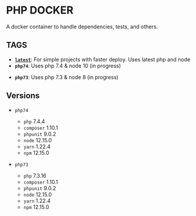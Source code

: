 # PHP DOCKER
A docker container to handle dependencies, tests, and others.

## TAGS
* [**`latest`**](https://github.com/hitalos/php/blob/master/Dockerfile): For simple projects with faster deploy. Uses latest php and node
*  **`php74`**: Uses php 7.4 & node 10  (in progress)
+ **`php73`**: Uses php 7.3 & node 8 (in progress)

## Versions
* `php74`
  * `php` 7.4.4
  * `composer` 1.10.1
  * `phpunit` 9.0.2
  * `node` 12.15.0
  * `yarn` 1.22.4
  * `npm` 12.15.0
  
 
* `php73` 
  * `php` 7.3.16
  * `composer` 1.10.1
  * `phpunit` 9.0.2
  * `node` 12.15.0
  * `yarn` 1.22.4
  * `npm` 12.15.0